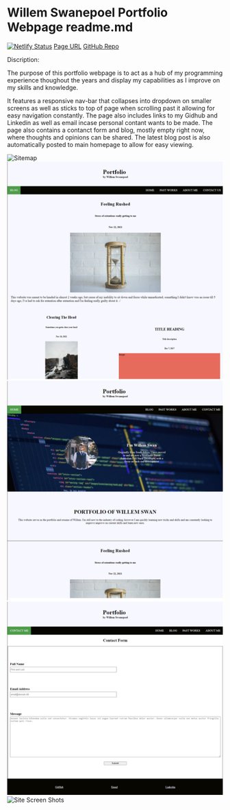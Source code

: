 # Willem Swanepoel Portfolio Webpage readme.md

[![Netlify Status](https://api.netlify.com/api/v1/badges/b3e25319-22ed-4ebe-a513-3a8f78d45583/deploy-status)](https://app.netlify.com/sites/willemswan-portfolio/deploys)
[Page URL](https://willemswan-portfolio.netlify.app/index.html)
[GitHub Repo](https://github.com/wSwanepoel199/WillemSwanepoel_T1A2)

Discription:

The purpose of this portfolio webpage is to act as a hub of my programming experience thoughout the years and display my capabilities as I improve on my skills and knowledge.

It features a responsive nav-bar that collapses into dropdown on smaller screens as well as sticks to top of page when scrolling past it allowing for easy navigation constantly. The page also includes links to my Gidhub and Linkedin as well as email incase personal contant wants to be made. The page also contains a contanct form and blog, mostly empty right now, where thoughts and opinions can be shared. The latest blog post is also automatically posted to main homepage to allow for easy viewing.

![Sitemap](image.jpg)
![Site Screen Shots](https://github.com/wSwanepoel199/WillemSwanepoel_T1A2/blob/main/docs/Blog%20Page%20Screen%20Shot.png)
![Site Screen Shots](https://github.com/wSwanepoel199/WillemSwanepoel_T1A2/blob/main/docs/Home%20Page%20Screen%20Shot.png?raw=true)
![Site Screen Shots](https://github.com/wSwanepoel199/WillemSwanepoel_T1A2/blob/main/docs/Contact%20Form%20Screen%20Shot.png?raw=true)
![Site Screen Shots](image.jpg)